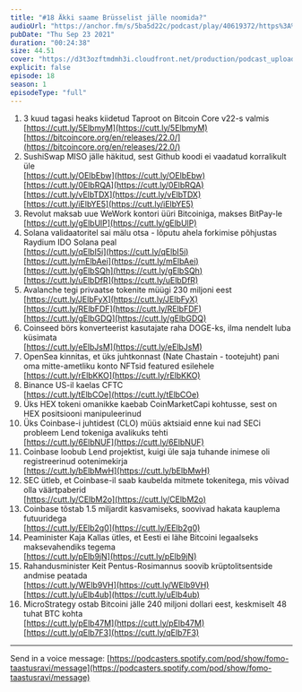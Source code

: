 ```yaml
---
title: "#18 Äkki saame Brüsselist jälle noomida?"
audioUrl: "https://anchor.fm/s/5ba5d22c/podcast/play/40619372/https%3A%2F%2Fd3ctxlq1ktw2nl.cloudfront.net%2Fstaging%2F2021-8-23%2F71bbcc56-89b4-a60f-61ed-650deac54abf.m4a"
pubDate: "Thu Sep 23 2021"
duration: "00:24:38"
size: 44.51 
cover: "https://d3t3ozftmdmh3i.cloudfront.net/production/podcast_uploaded_episode400/15275939/15275939-1632383771137-aa48e826781a6.jpg"
explicit: false
episode: 18
season: 1
episodeType: "full"
---
```


1. 3 kuud tagasi heaks kiidetud Taproot on Bitcoin Core v22-s valmis  
[https://cutt.ly/5ElbmyM](https://cutt.ly/5ElbmyM)  
[https://bitcoincore.org/en/releases/22.0/](https://bitcoincore.org/en/releases/22.0/)  
2. SushiSwap MISO jälle häkitud, sest Github koodi ei vaadatud korralikult üle  
[https://cutt.ly/OElbEbw](https://cutt.ly/OElbEbw)  
[https://cutt.ly/0ElbRQA](https://cutt.ly/0ElbRQA)  
[https://cutt.ly/vElbTDX](https://cutt.ly/vElbTDX)  
[https://cutt.ly/iElbYE5](https://cutt.ly/iElbYE5)  
3. Revolut maksab uue WeWork kontori üüri Bitcoiniga, makses BitPay-le  
[https://cutt.ly/gElbUlP](https://cutt.ly/gElbUlP)  
4. Solana validaatoritel sai mälu otsa - lõputu ahela forkimise põhjustas Raydium IDO Solana peal  
[https://cutt.ly/qElbI5i](https://cutt.ly/qElbI5i)  
[https://cutt.ly/mElbAei](https://cutt.ly/mElbAei)  
[https://cutt.ly/gElbSQh](https://cutt.ly/gElbSQh)  
[https://cutt.ly/uElbDfR](https://cutt.ly/uElbDfR)  
5. Avalanche tegi privaatse tokenite müügi 230 miljoni eest  
[https://cutt.ly/JElbFyX](https://cutt.ly/JElbFyX)  
[https://cutt.ly/RElbFDF](https://cutt.ly/RElbFDF)  
[https://cutt.ly/gElbGDQ](https://cutt.ly/gElbGDQ)  
6. Coinseed börs konverteerist kasutajate raha DOGE-ks, ilma nendelt luba küsimata  
[https://cutt.ly/eElbJsM](https://cutt.ly/eElbJsM)  
7. OpenSea kinnitas, et üks juhtkonnast (Nate Chastain - tootejuht) pani oma mitte-ametliku konto NFTsid featured esilehele  
[https://cutt.ly/rElbKKO](https://cutt.ly/rElbKKO)  
8. Binance US-il kaelas CFTC  
[https://cutt.ly/tElbCOe](https://cutt.ly/tElbCOe)  
9. Üks HEX tokeni omanikke kaebab CoinMarketCapi kohtusse, sest on HEX positsiooni manipuleerinud  
10. Üks Coinbase-i juhtidest (CLO) müüs aktsiaid enne kui nad SECi probleem Lend tokeniga avalikuks tehti  
[https://cutt.ly/6ElbNUF](https://cutt.ly/6ElbNUF)  
11. Coinbase loobub Lend projektist, kuigi üle saja tuhande inimese oli registreerinud ootenimekirja  
[https://cutt.ly/bElbMwH](https://cutt.ly/bElbMwH)  
12. SEC ütleb, et Coinbase-il saab kaubelda mitmete tokenitega, mis võivad olla väärtpaberid  
[https://cutt.ly/CElbM2o](https://cutt.ly/CElbM2o)  
13. Coinbase tõstab 1.5 miljardit kasvamiseks, soovivad hakata kauplema futuuridega  
[https://cutt.ly/EElb2g0](https://cutt.ly/EElb2g0)  
14. Peaminister Kaja Kallas ütles, et Eesti ei lähe Bitcoini legaalseks maksevahendiks tegema  
[https://cutt.ly/pElb9jN](https://cutt.ly/pElb9jN)  
15. Rahandusminister Keit Pentus-Rosimannus soovib krüptolitsentside andmise peatada  
[https://cutt.ly/WElb9VH](https://cutt.ly/WElb9VH)  
[https://cutt.ly/uElb4ub](https://cutt.ly/uElb4ub)  
16. MicroStrategy ostab Bitcoini jälle 240 miljoni dollari eest, keskmiselt 48 tuhat BTC kohta  
[https://cutt.ly/pElb47M](https://cutt.ly/pElb47M)  
[https://cutt.ly/qElb7F3](https://cutt.ly/qElb7F3)  
  
---   
  
Send in a voice message: [https://podcasters.spotify.com/pod/show/fomo-taastusravi/message](https://podcasters.spotify.com/pod/show/fomo-taastusravi/message)